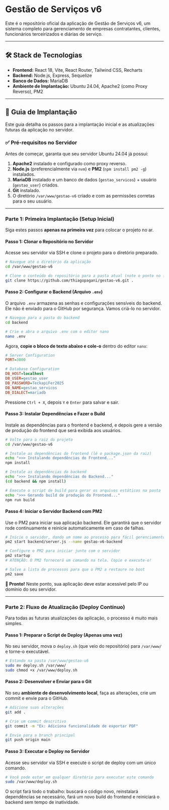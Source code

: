 # Gestão de Serviços v6

Este é o repositório oficial da aplicação de Gestão de Serviços v6, um sistema completo para gerenciamento de empresas contratantes, clientes, funcionários terceirizados e diárias de serviço.

---

## 🛠️ Stack de Tecnologias

-   **Frontend:** React 18, Vite, React Router, Tailwind CSS, Recharts
-   **Backend:** Node.js, Express, Sequelize
-   **Banco de Dados:** MariaDB
-   **Ambiente de Implantação:** Ubuntu 24.04, Apache2 (como Proxy Reverso), PM2

---

## 🚀 Guia de Implantação

Este guia detalha os passos para a implantação inicial e as atualizações futuras da aplicação no servidor.

### ✅ Pré-requisitos no Servidor

Antes de começar, garanta que seu servidor Ubuntu 24.04 já possui:

1.  **Apache2** instalado e configurado como proxy reverso.
2.  **Node.js** (preferencialmente via `nvm`) e **PM2** (`npm install pm2 -g`) instalados.
3.  **MariaDB** instalado e um banco de dados (`gestao_servicos`) + usuário (`gestao_user`) criados.
4.  **Git** instalado.
5.  O diretório `/var/www/gestao-v6` criado e com as permissões corretas para o seu usuário.

---

### Parte 1: Primeira Implantação (Setup Inicial)

Siga estes passos **apenas na primeira vez** para colocar o projeto no ar.

#### Passo 1: Clonar o Repositório no Servidor

Acesse seu servidor via SSH e clone o projeto para o diretório preparado.

```bash
# Navegue até o diretório da aplicação
cd /var/www/gestao-v6

# Clone o conteúdo do repositório para a pasta atual (note o ponto no final)
git clone https://github.com/thiagopagani/gestao-v6.git .
```

#### Passo 2: Configurar o Backend (Arquivo `.env`)

O arquivo `.env` armazena as senhas e configurações sensíveis do backend. Ele não é enviado para o GitHub por segurança. Vamos criá-lo no servidor.

```bash
# Navegue para a pasta do backend
cd backend

# Crie e abra o arquivo .env com o editor nano
nano .env
```

Agora, **copie o bloco de texto abaixo e cole-o** dentro do editor `nano`:

```ini
# Server Configuration
PORT=3000

# Database Configuration
DB_HOST=localhost
DB_USER=gestao_user
DB_PASSWORD=TeckapiFer2025
DB_NAME=gestao_servicos
DB_DIALECT=mariadb
```

Pressione `Ctrl + X`, depois `Y` e `Enter` para salvar e sair.

#### Passo 3: Instalar Dependências e Fazer o Build

Instale as dependências para o frontend e backend, e depois gere a versão de produção do frontend que será exibida aos usuários.

```bash
# Volte para a raiz do projeto
cd /var/www/gestao-v6

# Instale as dependências do frontend (lê o package.json da raiz)
echo ">>> Instalando dependências do Frontend..."
npm install

# Instale as dependências do backend
echo ">>> Instalando dependências do Backend..."
(cd backend && npm install)

# Execute o script de build para gerar os arquivos estáticos na pasta `dist/`
echo ">>> Gerando build de produção do Frontend..."
npm run build
```

#### Passo 4: Iniciar o Servidor Backend com PM2

Use o PM2 para iniciar sua aplicação backend. Ele garantirá que o servidor rode continuamente e reinicie automaticamente em caso de falhas.

```bash
# Inicie o servidor, dando um nome ao processo para fácil gerenciamento
pm2 start backend/server.js --name gestao-v6-backend

# Configure o PM2 para iniciar junto com o servidor
pm2 startup
# ATENÇÃO: O PM2 fornecerá um comando na tela. Copie e execute-o!

# Salve a lista de processos para que o PM2 a restaure no boot
pm2 save
```

**🎉 Pronto!** Neste ponto, sua aplicação deve estar acessível pelo IP ou domínio do seu servidor.

---

### Parte 2: Fluxo de Atualização (Deploy Contínuo)

Para todas as futuras atualizações da aplicação, o processo é muito mais simples.

#### Passo 1: Preparar o Script de Deploy (Apenas uma vez)

No seu servidor, mova o `deploy.sh` (que veio do repositório) para `/var/www/` e torne-o executável.

```bash
# Estando na pasta /var/www/gestao-v6
sudo mv deploy.sh /var/www/
sudo chmod +x /var/www/deploy.sh
```

#### Passo 2: Desenvolver e Enviar para o Git

No seu **ambiente de desenvolvimento local**, faça as alterações, crie um commit e envie para o GitHub.

```bash
# Adicione suas alterações
git add .

# Crie um commit descritivo
git commit -m "Ex: Adiciona funcionalidade de exportar PDF"

# Envie para a branch principal
git push origin main
```

#### Passo 3: Executar o Deploy no Servidor

Acesse seu servidor via SSH e execute o script de deploy com um único comando.

```bash
# Você pode estar em qualquer diretório para executar este comando
sudo /var/www/deploy.sh
```

O script fará todo o trabalho: buscará o código novo, reinstalará dependências se necessário, fará um novo build do frontend e reiniciará o backend sem tempo de inatividade.
